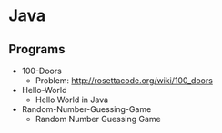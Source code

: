 # Java

## Programs
- 100-Doors
  - Problem: http://rosettacode.org/wiki/100_doors
- Hello-World
  - Hello World in Java
- Random-Number-Guessing-Game
  - Random Number Guessing Game
